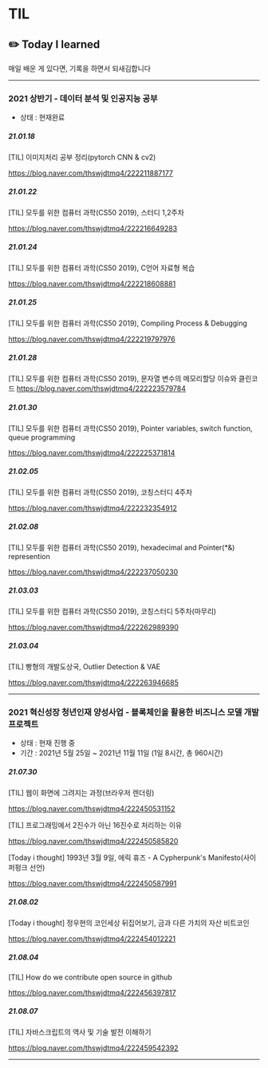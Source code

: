 # TIL
## ✏️ Today I learned
 매일 배운 게 있다면, 기록을 하면서 되새김합니다
___
### 2021 상반기 - 데이터 분석 및 인공지능 공부
- 상태 : 현재완료

##### 21.01.18

[TIL] 이미지처리 공부 정리(pytorch CNN & cv2)

https://blog.naver.com/thswjdtmq4/222211887177

##### 21.01.22

[TIL]  모두를 위한 컴퓨터 과학(CS50 2019), 스터디 1,2주차

https://blog.naver.com/thswjdtmq4/222216649283

##### 21.01.24

[TIL] 모두를 위한 컴퓨터 과학(CS50 2019), C언어 자료형 복습

https://blog.naver.com/thswjdtmq4/222218608881

##### 21.01.25

[TIL] 모두를 위한 컴퓨터 과학(CS50 2019), Compiling Process & Debugging

https://blog.naver.com/thswjdtmq4/222219797976

##### 21.01.28

[TIL] 모두를 위한 컴퓨터 과학(CS50 2019), 문자열 변수의 메모리할당 이슈와 클린코드
https://blog.naver.com/thswjdtmq4/222223579784

##### 21.01.30

[TIL] 모두를 위한 컴퓨터 과학(CS50 2019), Pointer variables, switch function, queue programming

https://blog.naver.com/thswjdtmq4/222225371814

##### 21.02.05

[TIL] 모두를 위한 컴퓨터 과학(CS50 2019), 코칭스터디 4주차

https://blog.naver.com/thswjdtmq4/222232354912


##### 21.02.08

[TIL] 모두를 위한 컴퓨터 과학(CS50 2019), hexadecimal and Pointer(*&) represention

https://blog.naver.com/thswjdtmq4/222237050230


##### 21.03.03

[TIL] 모두를 위한 컴퓨터 과학(CS50 2019), 코칭스터디 5주차(마무리)

https://blog.naver.com/thswjdtmq4/222262989390


##### 21.03.04

[TIL] 빵형의 개발도상국, Outlier Detection & VAE

https://blog.naver.com/thswjdtmq4/222263946685


___

### 2021 혁신성장 청년인재 양성사업 - 블록체인을 활용한 비즈니스 모델 개발 프로젝트
- 상태 : 현재 진행 중
- 기간 : 2021년 5월 25일 ~ 2021년 11월 11일 (1일 8시간, 총 960시간)

##### 21.07.30

[TIL] 웹이 화면에 그려지는 과정(브라우저 렌더링)

https://blog.naver.com/thswjdtmq4/222450531152

[TIL] 프로그래밍에서 2진수가 아닌 16진수로 처리하는 이유

https://blog.naver.com/thswjdtmq4/222450585820

[Today i thought] 1993년 3월 9일, 에릭 휴즈 - A Cypherpunk's Manifesto(사이퍼펑크 선언)

https://blog.naver.com/thswjdtmq4/222450587991


##### 21.08.02
[Today i thought] 정우현의 코인세상 뒤집어보기, 금과 다른 가치의 자산 비트코인

https://blog.naver.com/thswjdtmq4/222454012221

##### 21.08.04

[TIL] How do we contribute open source in github

https://blog.naver.com/thswjdtmq4/222456397817


##### 21.08.07

[TIL] 자바스크립트의 역사 및 기술 발전 이해하기

https://blog.naver.com/thswjdtmq4/222459542392

___
